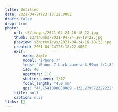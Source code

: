 ```yaml
---
title: Untitled
date: 2021-04-24T23:18:22.000Z
draft: false
drop: true
photo:
    url: s3/images/2021-04-24-16-18-22.jpg
    thumb: s3/thumbs/2021-04-24-16-18-22.jpg
    preview: s3/previews/2021-04-24-16-18-22.jpg
    created: 2021-04-24T23:18:22.000Z
    exif:
        make: Apple
        model: "iPhone 7"
        lens: "iPhone 7 back camera 3.99mm f/1.8"
        iso: 40
        aperture: 1.8
        shutter_speed: 1/17
        focal_length: "4.0 mm"
        gps: "47.7541888888889 -122.279572222222"
    title: null
    caption: null
links: []
---
```

